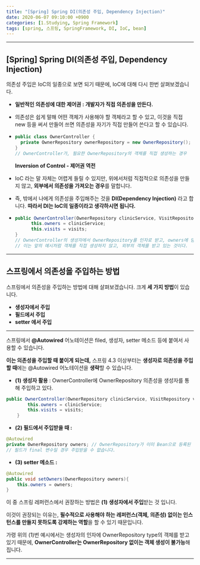 ```yaml
---
title: "[Spring] Spring DI(의존성 주입, Dependency Injection)"
date: 2020-06-07 09:10:00 +0900
categories: [1.Studying, Spring Framework]
tags: [spring, 스프링, SpringFramework, DI, IoC, bean]
---
```




------

## [Spring] Spring DI(의존성 주입, Dependency Injection)

의존성 주입은 IoC의 일종으로 보면 되기 때문에, IoC에 대해 다시 한번 살펴보겠습니다.

* **일반적인 의존성에 대한 제어권 : 개발자가 직접 의존성을 만든다.**
  
* 의존성은 쉽게 말해 어떤 객체가 사용해야 할 객체라고 할 수 있고, 이것을 직접 new 등을 써서 만들어 쓰면 의존성을 자기가 직접 만들어 쓴다고 할 수 있습니다.
  
* ```java
  public class OwnerController {
  	private OwnerRepository ownerRepository = new OwnerRepository();
  }
  // OwnerController가, 필요한 OwnerRepository의 객체를 직접 생성하는 경우
  ```

  
  
  **Inversion of Control - 제어권 역전**

* IoC 라는 말 자체는 어렵게 들릴 수 있지만, 위에서처럼 직접적으로 의존성을 만들지 않고, **외부에서 의존성을 가져오는 경우**를 말합니다.

* 즉, 밖에서 나에게 의존성을 주입해주는 것을 **DI(Dependency Injection)** 라고 합니다. **따라서 DI는 IoC의 일종이라고 생각하시면 됩니다.**

* ```java
  public OwnerController(OwnerRepository clinicService, VisitRepository visits) {
  		this.owners = clinicService;
  		this.visits = visits;
  }
  // OwnerController의 생성자에서 OwnerRepository를 인자로 받고, owners에 담고 있다.
  // 이는 앞의 예시처럼 객체를 직접 생성하지 않고, 외부의 객체를 받고 있는 것이다.
  ```

------



## **스프링에서 의존성을 주입하는 방법**

스프링에서 의존성을 주입하는 방법에 대해 살펴보겠습니다. 크게 **세 가지 방법**이 있습니다.

* **생성자에서 주입**
* **필드에서 주입**
* **setter 에서 주입**

------

스프링에서 **@Autowired** 어노테이션은 filed, 생성자, setter 메소드 등에 붙여서 사용할 수 있습니다.

**이는 의존성을 주입할 때 붙이게 되는데,** 스프링 4.3 이상부터는 **생성자로 의존성을 주입할 때**에는 @Autowired 어노테이션을 **생략**할 수 있습니다.

* **(1) 생성자 활용** : OwnerController에 OwnerRepository 의존성을 생성자를 통해 주입하고 있다.

```java
public OwnerController(OwnerRepository clinicService, VisitRepository visits) {
		this.owners = clinicService;
		this.visits = visits;
	}
```

* **(2) 필드에서 주입받을 때 :** 

```java
@Autowired
private OwnerRepository owners; // OwnerRepository가 이미 Bean으로 등록된 상태에서, owners에 의존성을 주입해 달라는 의미입니다.
// 필드가 final 변수일 경우 주입받을 수 없습니다.
```

* **(3) setter 메소드 :**

```java
@Autowired
public void setOwners(OwnerRepository owners){
	this.owners = owners;
}
```

이 중 스프링 레퍼런스에서 권장하는 방법은 **(1) 생성자에서 주입**받는 것 입니다.

이것이 권장되는 이유는, **필수적으로 사용해야 하는 레퍼런스(객체, 의존성) 없이는 인스턴스를 만들지 못하도록 강제하는 역할**을 할 수 있기 때문입니다.

가령 위의 (1)번 예시에서는 생성자의 인자에 OwnerRepository type의 객체를 받고 있기 때문에, **OwnerController는 OwnerRepository 없이는 객체 생성이 불가능**해집니다.

------

